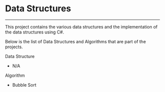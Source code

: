 # Data Structures
------------------------
This project contains the various data structures and the implementation of the data structures using C#.

Below is the list of Data Structures and Algorithms that are part of the projects.

Data Structure
 - N/A

Algorithm
 - Bubble Sort